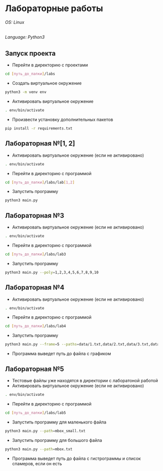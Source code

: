 # Лабораторные работы

###### OS: Linux
###### Language: Python3

## Запуск проекта

* Перейти в директорию с проектами 
```sh
cd [путь_до_папки]/labs
```
* Создать виртуальное окружение
```sh
python3 -m venv env
```
* Активировать виртуальное окружение
```sh
. env/bin/activate
```
* Произвести установку дополнительных пакетов
```sh
pip install -r requirements.txt
```
## Лабораторная №[1, 2]
* Активировать виртуальное окружение (если не активировано)
```sh
. env/bin/activate
```
* Перейти в директорию с программой
```sh
cd [путь_до_папки]/labs/lab[1,2]
```
* Запустить программу
```sh
python3 main.py
```
## Лабораторная №3
* Активировать виртуальное окружение (если не активировано)
```sh
. env/bin/activate
```
* Перейти в директорию с программой
```sh
cd [путь_до_папки]/labs/lab3
```
* Запустить программу
```sh
python3 main.py --poly=1,2,3,4,5,6,7,8,9,10
```

## Лабораторная №4
* Активировать виртуальное окружение (если не активировано)
```sh
. env/bin/activate
```
* Перейти в директорию с программой
```sh
cd [путь_до_папки]/labs/lab4
```
* Запустить программу
```sh
python3 main.py --frame=5 --paths=data/1.txt,data/2.txt,data/3.txt,data/4.txt,data/5.txt,data/6.txt,data/7.txt,data/8.txt,data/9.txt,data/10.txt,data/11.txt,data/12.txt,data/13.txt,data/14.txt,data/15.txt,data/16.txt,data/17.txt,data/18.txt,data/19.txt,data/20.txt,data/21.txt,data/22.txt,data/23.txt,https://dropmefiles.com.ua/en/d/eHXMU/5b33fd0ecf11b86e2c7cd51c43831a46/54229abfcfa5649e7003b83dd4755294,https://dropmefiles.com.ua/en/d/eHXMU/5b33fd0ecf11b86e2c7cd51c43831a46/d2ddea18f00665ce8623e36bd4e3c7c5
```
* Программа выведет путь до файла с графиком

## Лабораторная №5
* Тестовые файлы уже находятся в директории с лаборатоной работой
* Активировать виртуальное окружение (если не активировано)
```sh
. env/bin/activate
```
* Перейти в директорию с программой
```sh
cd [путь_до_папки]/labs/lab5
```
* Запустить программу для маленького файла
```sh
python3 main.py --path=mbox_small.txt
```
* Запустить программу для большого файла
```sh
python3 main.py --path=mbox.txt
```
* Программа выведет путь до файла с гистрограммы и список спамеров, если он есть
